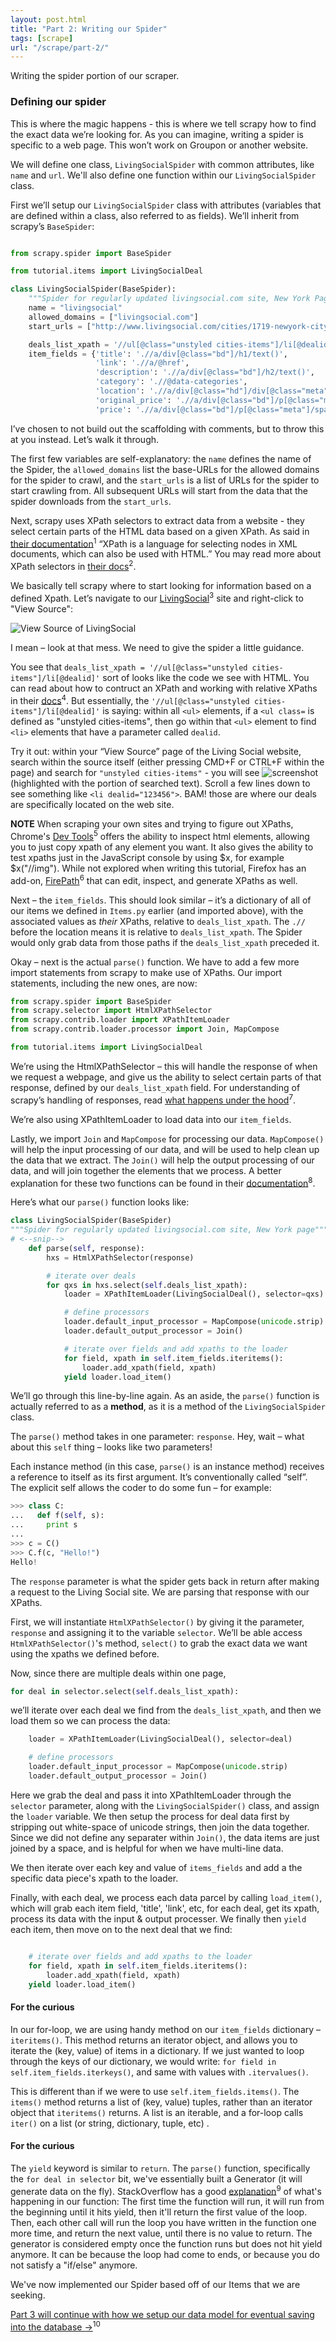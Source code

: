 ```yaml
---
layout: post.html
title: "Part 2: Writing our Spider"
tags: [scrape]
url: "/scrape/part-2/"
---
```


Writing the spider portion of our scraper.

### Defining our spider

This is where the magic happens - this is where we tell scrapy how to find the exact data we’re looking for. As you can imagine, writing a spider is specific to a web page. This won’t work on Groupon or another website.

We will define one class, `LivingSocialSpider` with common attributes, like `name` and `url`. We'll also define one function within our `LivingSocialSpider` class.

First we’ll setup our `LivingSocialSpider` class with attributes (variables that are defined within a class, also referred to as fields).  We’ll inherit from scrapy’s `BaseSpider`:

```python

from scrapy.spider import BaseSpider

from tutorial.items import LivingSocialDeal

class LivingSocialSpider(BaseSpider):
	"""Spider for regularly updated livingsocial.com site, New York Page"""
	name = "livingsocial"
	allowed_domains = ["livingsocial.com"]
	start_urls = ["http://www.livingsocial.com/cities/1719-newyork-citywide"]

    deals_list_xpath = '//ul[@class="unstyled cities-items"]/li[@dealid]'
    item_fields = {'title': './/a/div[@class="bd"]/h1/text()',
                   'link': './/a/@href',
                   'description': './/a/div[@class="bd"]/h2/text()',
                   'category': './/@data-categories',
                   'location': './/a/div[@class="hd"]/div[@class="meta"]/span/text()',
                   'original_price': './/a/div[@class="bd"]/p[@class="meta"]/span[@class="original-price"]/del/text()',
                   'price': './/a/div[@class="bd"]/p[@class="meta"]/span[@class="price"]/text()'}
```

I’ve chosen to not build out the scaffolding with comments, but to throw this at you instead.  Let’s walk it through.

The first few variables are self-explanatory: the `name` defines the name of the Spider, the `allowed_domains` list the base-URLs for the allowed domains for the spider to crawl, and the `start_urls` is a list of URLs for the spider to start crawling from.  All subsequent URLs will start from the data that the spider downloads from the `start_urls`.

Next, scrapy uses XPath selectors to extract data from a website - they select certain parts of the HTML data based on a given XPath. As said in [their documentation][1]<sup>1</sup> “XPath is a language for selecting nodes in XML documents, which can also be used with HTML.” You may read more about XPath selectors in [their docs][2]<sup>2</sup>.

We basically tell scrapy where to start looking for information based on a defined Xpath.  Let’s navigate to our [LivingSocial][3]<sup>3</sup> site and right-click to "View Source":

![View Source of LivingSocial](https://www.dropbox.com/s/nzwav6rat685luy/Screen%20Shot%202013-03-02%20at%2012.53.03%20PM.png)

I mean – look at that mess. We need to give the spider a little guidance.

You see that `deals_list_xpath = '//ul[@class="unstyled cities-items"]/li[@dealid]'` sort of looks like the code we see with HTML.  You can read about how to contruct an XPath and working with relative XPaths in their [docs][4]<sup>4</sup>. But essentially, the `'//ul[@class="unstyled cities-items"]/li[@dealid]'`  is saying: within all `<ul>` elements, if a `<ul class=` is defined as "unstyled cities-items", then go within that `<ul>` element to find `<li>` elements that have a parameter called `dealid`.

Try it out: within your “View Source” page of the Living Social website, search within the source itself (either pressing CMD+F or CTRL+F within the page) and search for `"unstyled cities-items"` - you will see ![screenshot](https://www.dropbox.com/s/vszc7750rffzhjd/Screen%20Shot%202013-03-02%20at%201.03.08%20PM.png) (highlighted with the portion of searched text). Scroll a few lines down to see something like `<li dealid="123456">`. BAM! those are where our deals are specifically located on the web site.

**NOTE** When scraping your own sites and trying to figure out XPaths, Chrome's [Dev Tools][5]<sup>5</sup> offers the ability to inspect html elements, allowing you to just copy xpath of any element you want.  It also gives the ability to test xpaths just in the JavaScript console by using $x, for example $x("//img"). While not explored when writing this tutorial, Firefox has an add-on, [FirePath][6]<sup>6</sup> that can edit, inspect, and generate XPaths as well.

Next – the `item_fields`. This should look similar – it’s a dictionary of all of our items we defined in `Items.py` earlier (and imported above), with the associated values as _their_ XPaths, relative to `deals_list_xpath`.  The `.//` before the location means it is relative to `deals_list_xpath`. The Spider would only grab data from those paths if the `deals_list_xpath` preceded it.

Okay – next is the actual `parse()` function.  We have to add a few more import statements from scrapy to make use of XPaths.  Our import statements, including the new ones, are now:

```python
from scrapy.spider import BaseSpider
from scrapy.selector import HtmlXPathSelector
from scrapy.contrib.loader import XPathItemLoader
from scrapy.contrib.loader.processor import Join, MapCompose

from tutorial.items import LivingSocialDeal
```

We’re using the HtmlXPathSelector – this will handle the response of when we request a webpage, and give us the ability to select certain parts of that response, defined by our `deals_list_xpath` field.  For understanding of scrapy’s handling of responses, read [what happens under the hood][7]<sup>7</sup>.

We’re also using XPathItemLoader to load data into our `item_fields`.

Lastly, we import `Join` and `MapCompose` for processing our data. `MapCompose()` will help the input processing of our data, and will be used to help clean up the data that we extract. The `Join()` will help the output processing of our data, and will join together the elements that we process.  A better explanation for these two functions can be found in their [documentation][8]<sup>8</sup>.

Here’s what our `parse()` function looks like:

```python
class LivingSocialSpider(BaseSpider)
"""Spider for regularly updated livingsocial.com site, New York page"""
# <--snip-->
    def parse(self, response):
        hxs = HtmlXPathSelector(response)

        # iterate over deals
        for qxs in hxs.select(self.deals_list_xpath):
            loader = XPathItemLoader(LivingSocialDeal(), selector=qxs)

            # define processors
            loader.default_input_processor = MapCompose(unicode.strip)
            loader.default_output_processor = Join()

            # iterate over fields and add xpaths to the loader
            for field, xpath in self.item_fields.iteritems():
                loader.add_xpath(field, xpath)
            yield loader.load_item()
```

We’ll go through this line-by-line again. As an aside, the `parse()` function is actually referred to as a **method**, as it is a method of the `LivingSocialSpider` class.

The `parse()` method takes in one parameter: `response`. Hey, wait – what about this `self` thing – looks like two parameters!

Each instance method (in this case, `parse()` is an instance method) receives a reference to itself as its first argument. It’s conventionally called “self”.  The explicit self allows the coder to do some fun – for example:

```python
>>> class C:
...   def f(self, s):
...     print s
...
>>> c = C()
>>> C.f(c, "Hello!")
Hello!
```

The `response` parameter is what the spider gets back in return after making a request to the Living Social site. We are parsing that response with our XPaths.

First, we will instantiate `HtmlXPathSelector()` by giving it the parameter, `response` and assigning it to the variable `selector`.  We’ll be able access `HtmlXPathSelector()`'s method, `select()` to grab the exact data we want using the xpaths we defined before.

Now, since there are multiple deals within one page,

```python
for deal in selector.select(self.deals_list_xpath):
```

we’ll iterate over each deal we find from the `deals_list_xpath`, and then we load them so we can process the data:

```python
	loader = XPathItemLoader(LivingSocialDeal(), selector=deal)

	# define processors
	loader.default_input_processor = MapCompose(unicode.strip)
	loader.default_output_processor = Join()
```

Here we grab the deal and pass it into XPathItemLoader through the `selector` parameter, along with the `LivingSocialSpider()` class, and assign the `loader` variable.  We then setup the process for deal data first by stripping out white-space of unicode strings, then join the data together. Since we did not define any separater within `Join()`, the data items are just joined by a space, and is helpful for when we have multi-line data.

We then iterate over each key and value of `items_fields` and add a the specific data piece's xpath to the loader.

Finally, with each deal, we process each data parcel by calling `load_item()`, which will grab each item field, 'title', 'link', etc, for each deal, get its xpath, process its data with the input & output processer.  We finally then `yield` each item, then move on to the next deal that we find:

```python

    # iterate over fields and add xpaths to the loader
    for field, xpath in self.item_fields.iteritems():
        loader.add_xpath(field, xpath)
    yield loader.load_item()
```

#### For the curious
In our for-loop, we are using handy method on our `item_fields` dictionary – `iteritems()`. This method returns an iterator object, and allows you to iterate the (key, value) of items in a dictionary. If we just wanted to loop through the keys of our dictionary, we would write: `for field in self.item_fields.iterkeys()`, and same with values with `.itervalues()`.

This is different than if we were to use `self.item_fields.items()`.  The `items()` method returns a list of (key, value) tuples, rather than an iterator object that `iteritems()` returns.  A list is an iterable, and a for-loop calls `iter()` on a list (or string, dictionary, tuple, etc) .

#### For the curious
The `yield` keyword is similar to `return`. The `parse()` function, specifically the `for deal in selector` bit, we've essentially built a Generator (it will generate data on the fly). StackOverflow has a good [explanation][9]<sup>9</sup> of what's happening in our function: The first time the function will run, it will run from the beginning until it hits yield, then it'll return the first value of the loop. Then, each other call will run the loop you have written in the function one more time, and return the next value, until there is no value to return.  The generator is considered empty once the function runs but does not hit yield anymore. It can be because the loop had come to ends, or because you do not satisfy a "if/else" anymore.

We've now implemented our Spider based off of our Items that we are seeking.

[Part 3 will continue with how we setup our data model for eventual saving into the database &rarr;][10]<sup>10</sup>

[1]: http://doc.scrapy.org/en/0.16/topics/selectors.html#topics-selectors
[2]: http://doc.scrapy.org/en/0.16/topics/selectors.html#topics-selectors
[3]: http://www.livingsocial.com/cities/1719-newyork-citywide
[4]: http://doc.scrapy.org/en/0.16/topics/selectors.html#working-with-relative-xpaths
[5]: https://developers.google.com/chrome-developer-tools/
[6]: https://addons.mozilla.org/en-us/firefox/addon/firepath/
[7]: http://doc.scrapy.org/en/0.16/intro/tutorial.html#what-just-happened-under-the-hood
[8]: http://doc.scrapy.org/en/0.16/topics/loaders.html#scrapy.contrib.loader.processor.Join
[9]: http://stackoverflow.com/questions/231767/the-python-yield-keyword-explained
[10]: http://newcoder.io/scrape/part-3/